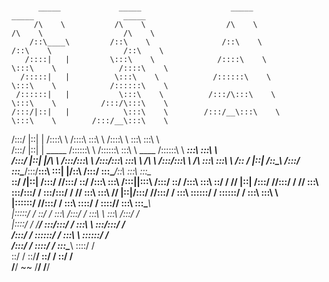 ### 
          _____             _____                    _____                    _____                    _____          
         /\    \           /\    \                  /\    \                  /\    \                  /\    \         
        /::\____\         /::\    \                /::\    \                /::\    \                /::\    \        
       /::::|   |         \:::\    \              /::::\    \               \:::\    \              /::::\    \       
      /:::::|   |          \:::\    \            /::::::\    \               \:::\    \            /::::::\    \      
     /::::::|   |           \:::\    \          /:::/\:::\    \               \:::\    \          /:::/\:::\    \     
    /:::/|::|   |            \:::\    \        /:::/__\:::\    \               \:::\    \        /:::/__\:::\    \    
   /:::/ |::|   |            /::::\    \      /::::\   \:::\    \              /::::\    \       \:::\   \:::\    \   
  /:::/  |::|   | _____     /::::::\    \    /::::::\   \:::\    \    ____    /::::::\    \    ___\:::\   \:::\    \  
 /:::/   |::|   |/\    \   /:::/\:::\    \  /:::/\:::\   \:::\ ___\  /\   \  /:::/\:::\    \  /\   \:::\   \:::\    \ 
/:: /    |::|   /::\____\ /:::/  \:::\____\/:::/__\:::\   \:::|    |/::\   \/:::/  \:::\____\/::\   \:::\   \:::\____\
\::/    /|::|  /:::/    //:::/    \::/    /\:::\   \:::\  /:::|____|\:::\  /:::/    \::/    /\:::\   \:::\   \::/    /
 \/____/ |::| /:::/    //:::/    / \/____/  \:::\   \:::\/:::/    /  \:::\/:::/    / \/____/  \:::\   \:::\   \/____/ 
         |::|/:::/    //:::/    /            \:::\   \::::::/    /    \::::::/    /            \:::\   \:::\    \     
         |::::::/    //:::/    /              \:::\   \::::/    /      \::::/____/              \:::\   \:::\____\    
         |:::::/    / \::/    /                \:::\  /:::/    /        \:::\    \               \:::\  /:::/    /    
         |::::/    /   \/____/                  \:::\/:::/    /          \:::\    \               \:::\/:::/    /     
         /:::/    /                              \::::::/    /            \:::\    \               \::::::/    /      
        /:::/    /                                \::::/    /              \:::\____\               \::::/    /       
        \::/    /                                  \::/____/                \::/    /                \::/    /        
         \/____/                                    ~~                       \/____/                  \/____/         
                                                                                                                      
<!--
**N3TBI0S/N3TBI0S** is a ✨ _special_ ✨ repository because its `README.md` (this file) appears on your GitHub profile.

Here are some ideas to get you started:

- 🔭 I’m currently working on ...
- 🌱 I’m currently learning ...
- 👯 I’m looking to collaborate on ...
- 🤔 I’m looking for help with ...
- 💬 Ask me about ...
- 📫 How to reach me: ...
- 😄 Pronouns: ...
- ⚡ Fun fact: ...
-->
